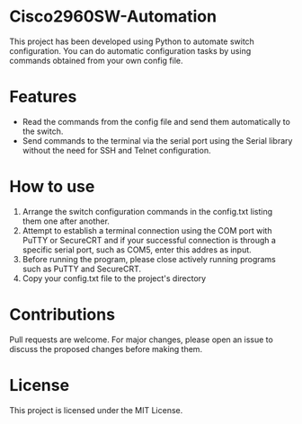 # Cisco2960SW-Automation

This project has been developed using Python to automate switch configuration. You can do automatic configuration tasks by using commands obtained from your own config file.

# Features

- Read the commands from the config file and send them automatically to the switch.
- Send commands to the terminal via the serial port using the Serial library without the need for SSH and Telnet configuration.

# How to use

1. Arrange the switch configuration commands in the config.txt listing them one after another.
2. Attempt to establish a terminal connection using the COM port with PuTTY or SecureCRT and if your successful connection is through a specific serial port, such as COM5, enter this addres as input.
3. Before running the program, please close actively running programs such as PuTTY and SecureCRT.
4. Copy your config.txt file to the project's directory

# Contributions

Pull requests are welcome. For major changes, please open an issue to discuss the proposed changes before making them.

# License

This project is licensed under the MIT License.
